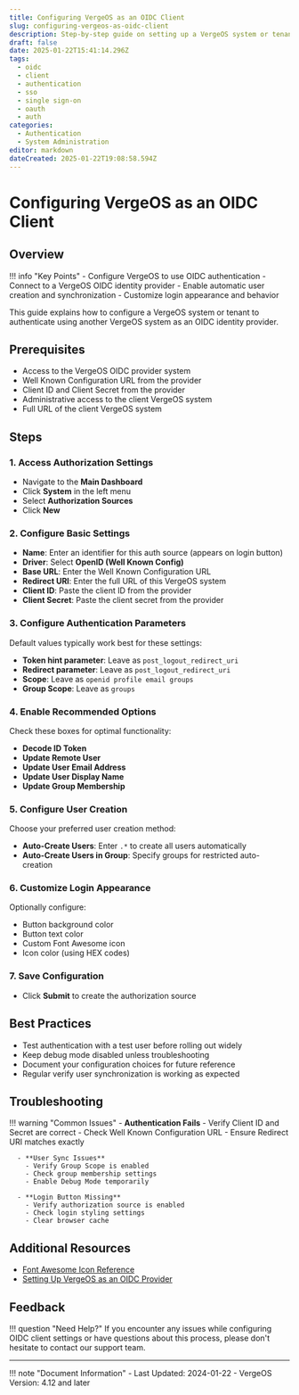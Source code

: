 ```yaml
---
title: Configuring VergeOS as an OIDC Client
slug: configuring-vergeos-as-oidc-client
description: Step-by-step guide on setting up a VergeOS system or tenant to use OIDC authentication with another VergeOS identity provider
draft: false
date: 2025-01-22T15:41:14.296Z
tags:
  - oidc
  - client
  - authentication
  - sso
  - single sign-on
  - oauth
  - auth
categories:
  - Authentication
  - System Administration
editor: markdown
dateCreated: 2025-01-22T19:08:58.594Z
---
```


# Configuring VergeOS as an OIDC Client

## Overview

!!! info "Key Points"
    - Configure VergeOS to use OIDC authentication
    - Connect to a VergeOS OIDC identity provider
    - Enable automatic user creation and synchronization
    - Customize login appearance and behavior

This guide explains how to configure a VergeOS system or tenant to authenticate using another VergeOS system as an OIDC identity provider.

## Prerequisites

- Access to the VergeOS OIDC provider system
- Well Known Configuration URL from the provider
- Client ID and Client Secret from the provider
- Administrative access to the client VergeOS system
- Full URL of the client VergeOS system

## Steps

### 1. Access Authorization Settings
- Navigate to the **Main Dashboard**
- Click **System** in the left menu
- Select **Authorization Sources**
- Click **New**

### 2. Configure Basic Settings
- **Name**: Enter an identifier for this auth source (appears on login button)
- **Driver**: Select **OpenID (Well Known Config)**
- **Base URL**: Enter the Well Known Configuration URL
- **Redirect URI**: Enter the full URL of this VergeOS system
- **Client ID**: Paste the client ID from the provider
- **Client Secret**: Paste the client secret from the provider

### 3. Configure Authentication Parameters
Default values typically work best for these settings:
- **Token hint parameter**: Leave as `post_logout_redirect_uri`
- **Redirect parameter**: Leave as `post_logout_redirect_uri`
- **Scope**: Leave as `openid profile email groups`
- **Group Scope**: Leave as `groups`

### 4. Enable Recommended Options
Check these boxes for optimal functionality:
- **Decode ID Token**
- **Update Remote User**
- **Update User Email Address**
- **Update User Display Name**
- **Update Group Membership**

### 5. Configure User Creation
Choose your preferred user creation method:
- **Auto-Create Users**: Enter `.*` to create all users automatically
- **Auto-Create Users in Group**: Specify groups for restricted auto-creation

### 6. Customize Login Appearance
Optionally configure:
- Button background color
- Button text color
- Custom Font Awesome icon
- Icon color (using HEX codes)

### 7. Save Configuration
- Click **Submit** to create the authorization source

## Best Practices

- Test authentication with a test user before rolling out widely
- Keep debug mode disabled unless troubleshooting
- Document your configuration choices for future reference
- Regular verify user synchronization is working as expected

## Troubleshooting

!!! warning "Common Issues"
      - **Authentication Fails**
        - Verify Client ID and Secret are correct
        - Check Well Known Configuration URL
        - Ensure Redirect URI matches exactly
  
      - **User Sync Issues**
        - Verify Group Scope is enabled
        - Check group membership settings
        - Enable Debug Mode temporarily
  
      - **Login Button Missing**
        - Verify authorization source is enabled
        - Check login styling settings
        - Clear browser cache

## Additional Resources

- [Font Awesome Icon Reference](https://fontawesome.com/v4.7.0/cheatsheet/)
- [Setting Up VergeOS as an OIDC Provider](/knowledge-base/setting-up-vergeos-as-identity-provider-oidc/)

## Feedback

!!! question "Need Help?"
    If you encounter any issues while configuring OIDC client settings or have questions about this process, please don't hesitate to contact our support team.

---

!!! note "Document Information"
    - Last Updated: 2024-01-22
    - VergeOS Version: 4.12 and later
    